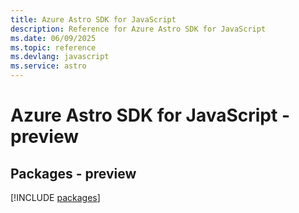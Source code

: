 ```yaml
---
title: Azure Astro SDK for JavaScript
description: Reference for Azure Astro SDK for JavaScript
ms.date: 06/09/2025
ms.topic: reference
ms.devlang: javascript
ms.service: astro
---
```

# Azure Astro SDK for JavaScript - preview
## Packages - preview
[!INCLUDE [packages](astro-index.md)]